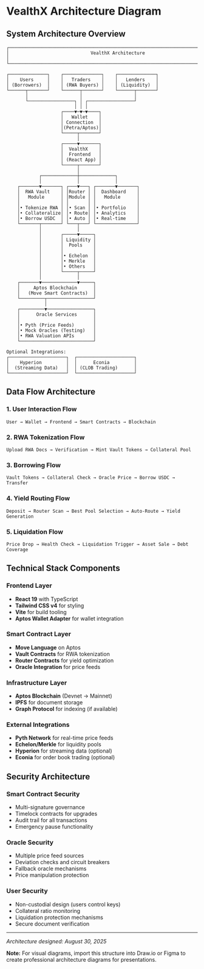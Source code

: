 # VealthX Architecture Diagram

## System Architecture Overview

```
┌─────────────────────────────────────────────────────────────────────────────┐
│                              VealthX Architecture                           │
└─────────────────────────────────────────────────────────────────────────────┘

┌──────────────┐    ┌──────────────┐    ┌──────────────┐
│    Users     │    │   Traders    │    │   Lenders    │
│ (Borrowers)  │    │ (RWA Buyers) │    │ (Liquidity)  │
└──────┬───────┘    └──────┬───────┘    └──────┬───────┘
       │                   │                   │
       └─────────────────┐ │ ┌─────────────────┘
                         │ │ │
                    ┌────▼─▼─▼────┐
                    │   Wallet    │
                    │ Connection  │
                    │(Petra/Aptos)│
                    └─────┬───────┘
                          │
                    ┌─────▼───────┐
                    │  VealthX    │
                    │  Frontend   │
                    │ (React App) │
                    └─────┬───────┘
                          │
            ┌─────────────┼─────────────┐
            │             │             │
    ┌───────▼───────┐ ┌───▼───┐ ┌───────▼───────┐
    │  RWA Vault    │ │Router │ │  Dashboard    │
    │   Module      │ │Module │ │   Module      │
    │               │ │       │ │               │
    │• Tokenize RWA │ │• Scan │ │• Portfolio    │
    │• Collateralize│ │• Route│ │• Analytics    │
    │• Borrow USDC  │ │• Auto │ │• Real-time    │
    └───────┬───────┘ └───┬───┘ └───────────────┘
            │             │
            │       ┌─────▼─────┐
            │       │ Liquidity │
            │       │  Pools    │
            │       │           │
            │       │• Echelon  │
            │       │• Merkle   │
            │       │• Others   │
            │       └─────┬─────┘
            │             │
    ┌───────▼─────────────▼─────┐
    │     Aptos Blockchain      │
    │   (Move Smart Contracts)  │
    └─────────┬─────────────────┘
              │
    ┌─────────▼─────────────────┐
    │      Oracle Services      │
    │                           │
    │• Pyth (Price Feeds)       │
    │• Mock Oracles (Testing)   │
    │• RWA Valuation APIs       │
    └───────────────────────────┘

Optional Integrations:
┌─────────────────────┐  ┌─────────────────────┐
│    Hyperion         │  │      Econia         │
│  (Streaming Data)   │  │ (CLOB Trading)      │
└─────────────────────┘  └─────────────────────┘
```

## Data Flow Architecture

### 1. **User Interaction Flow**

```
User → Wallet → Frontend → Smart Contracts → Blockchain
```

### 2. **RWA Tokenization Flow**

```
Upload RWA Docs → Verification → Mint Vault Tokens → Collateral Pool
```

### 3. **Borrowing Flow**

```
Vault Tokens → Collateral Check → Oracle Price → Borrow USDC → Transfer
```

### 4. **Yield Routing Flow**

```
Deposit → Router Scan → Best Pool Selection → Auto-Route → Yield Generation
```

### 5. **Liquidation Flow**

```
Price Drop → Health Check → Liquidation Trigger → Asset Sale → Debt Coverage
```

## Technical Stack Components

### **Frontend Layer**

- **React 19** with TypeScript
- **Tailwind CSS v4** for styling
- **Vite** for build tooling
- **Aptos Wallet Adapter** for wallet integration

### **Smart Contract Layer**

- **Move Language** on Aptos
- **Vault Contracts** for RWA tokenization
- **Router Contracts** for yield optimization
- **Oracle Integration** for price feeds

### **Infrastructure Layer**

- **Aptos Blockchain** (Devnet → Mainnet)
- **IPFS** for document storage
- **Graph Protocol** for indexing (if available)

### **External Integrations**

- **Pyth Network** for real-time price feeds
- **Echelon/Merkle** for liquidity pools
- **Hyperion** for streaming data (optional)
- **Econia** for order book trading (optional)

## Security Architecture

### **Smart Contract Security**

- Multi-signature governance
- Timelock contracts for upgrades
- Audit trail for all transactions
- Emergency pause functionality

### **Oracle Security**

- Multiple price feed sources
- Deviation checks and circuit breakers
- Fallback oracle mechanisms
- Price manipulation protection

### **User Security**

- Non-custodial design (users control keys)
- Collateral ratio monitoring
- Liquidation protection mechanisms
- Secure document verification

---

_Architecture designed: August 30, 2025_

**Note:** For visual diagrams, import this structure into Draw.io or Figma to create professional architecture diagrams for presentations.
